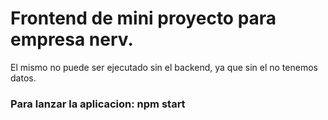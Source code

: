 # Frontend de mini proyecto para empresa nerv.
El mismo no puede ser ejecutado sin el backend, ya que sin el no tenemos datos.

### Para lanzar la aplicacion: npm start
